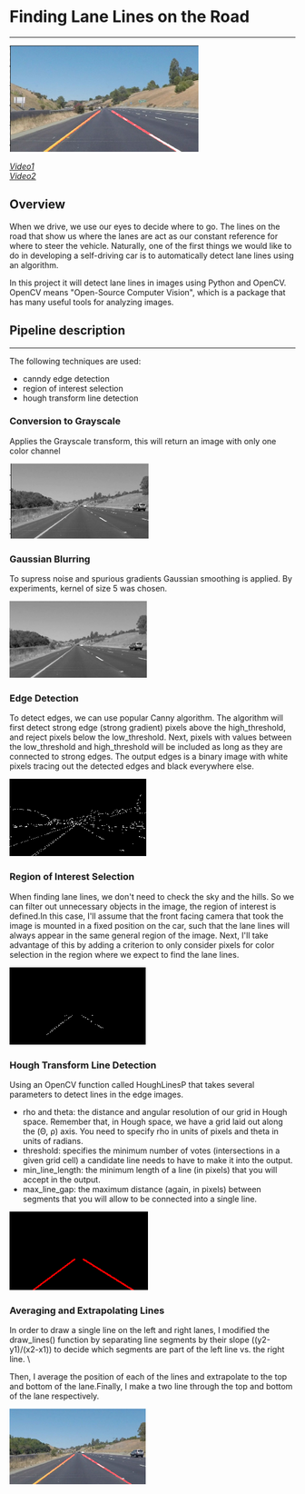 # Finding Lane Lines on the Road
---
![](https://github.com/Luzhongyue/Finding-Lane-Lines/blob/master/Images/1.png)

[*Video1*](https://github.com/Luzhongyue/Finding-Lane-Lines/blob/master/test_videos_output/solidWhiteRight.mp4)\
[*Video2*](https://github.com/Luzhongyue/Finding-Lane-Lines/blob/master/test_videos_output/solidYellowLeft.mp4)

Overview
---

When we drive, we use our eyes to decide where to go.  The lines on the road that show us where the lanes are act as our constant reference for where to steer the vehicle.  Naturally, one of the first things we would like to do in developing a self-driving car is to automatically detect lane lines using an algorithm.

In this project it will detect lane lines in images using Python and OpenCV.  OpenCV means "Open-Source Computer Vision", which is a package that has many useful tools for analyzing images. 

## Pipeline description 
---

The following techniques are used:
* canndy edge detection
* region of interest selection
* hough transform line detection

### Conversion to Grayscale

Applies the Grayscale transform, this will return an image with only one color channel

![](https://github.com/Luzhongyue/Finding-Lane-Lines/blob/master/Images/2.png)

### Gaussian Blurring

To supress noise and spurious gradients Gaussian smoothing is applied. By experiments, kernel of size 5 was chosen. 

![](https://github.com/Luzhongyue/Finding-Lane-Lines/blob/master/Images/3.png)

### Edge Detection

To detect edges, we can use popular Canny algorithm. The algorithm will first detect strong edge (strong gradient) pixels above the high_threshold, and reject pixels below the low_threshold. Next, pixels with values between the low_threshold and high_threshold will be included as long as they are connected to strong edges. The output edges is a binary image with white pixels tracing out the detected edges and black everywhere else.

![](https://github.com/Luzhongyue/Finding-Lane-Lines/blob/master/Images/4.png)

### Region of Interest Selection

When finding lane lines, we don't need to check the sky and the hills. So we can filter out unnecessary objects in the image, the region of interest is defined.In this case, I'll assume that the front facing camera that took the image is mounted in a fixed position on the car, such that the lane lines will always appear in the same general region of the image. Next, I'll take advantage of this by adding a criterion to only consider pixels for color selection in the region where we expect to find the lane lines.

![](https://github.com/Luzhongyue/Finding-Lane-Lines/blob/master/Images/5.png)

### Hough Transform Line Detection

Using an OpenCV function called HoughLinesP that takes several parameters to detect lines in the edge images.
* rho and theta: the distance and angular resolution of our grid in Hough space. Remember that, in Hough space, we have a grid laid out                  along the (Θ, ρ) axis. You need to specify rho in units of pixels and theta in units of radians.
* threshold: specifies the minimum number of votes (intersections in a given grid cell) a candidate line needs to have to make it into                the output. 
* min_line_length: the minimum length of a line (in pixels) that you will accept in the output.
* max_line_gap: the maximum distance (again, in pixels) between segments that you will allow to be connected into a single line.

![](https://github.com/Luzhongyue/Finding-Lane-Lines/blob/master/Images/6.png)
### Averaging and Extrapolating Lines
In order to draw a single line on the left and right lanes, I modified the draw_lines() function by separating line segments by their slope ((y2-y1)/(x2-x1)) to decide which segments are part of the left line vs. the right line.  \

Then, I average the position of each of the lines and extrapolate to the top and bottom of the lane.Finally, I make a two line through the top and bottom of the lane respectively.

![](https://github.com/Luzhongyue/Finding-Lane-Lines/blob/master/Images/7.png)



  
